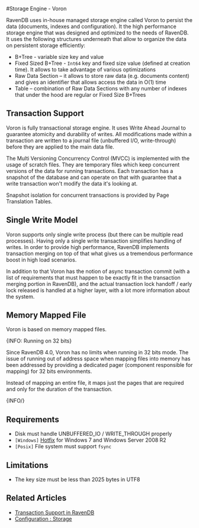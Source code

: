 ﻿#Storage Engine - Voron

RavenDB uses in-house managed storage engine called Voron to persist the data (documents, indexes and configuration). It the high performance storage engine
that was designed and optimized to the needs of RavenDB. It uses the following structures underneath that allow to organize the data on persistent storage efficiently:

- B+Tree - variable size key and value
- Fixed Sized B+Tree - `Int64` key and fixed size value (defined at creation time). It allows to take advantage of various optimizations
- Raw Data Section – it allows to store raw data (e.g. documents content) and gives an identifier that allows access the data in O(1) time
- Table – combination of Raw Data Sections with any number of indexes that under the hood are regular or Fixed Size B+Trees

## Transaction Support

Voron is fully transactional storage engine. It uses Write Ahead Journal to guarantee atomicity and durability of writes. All modifications made within a transaction
are written to a journal file (unbuffered I/O, write-through) before they are applied to the main data file.

The Multi Versioning Concurrency Control (MVCC) is implemented with the usage of scratch files. They are temporary files which keep concurrent versions of the data for running transactions.
Each transaction has a snapshot of the database and can operate on that with guarantee that a write transaction won't modify the data it's looking at.

Snapshot isolation for concurrent transactions is provided by Page Translation Tables.

## Single Write Model

Voron supports only single write process (but there can be multiple read processes). Having only a single write transaction simplifies handling of writes.
In order to provide high performance, RavenDB implements transaction merging on top of that what gives us a tremendous performance boost in high load scenarios.

In addition to that Voron has the notion of async transaction commit (with a list of requirements that must happen to be exactly fit in the transaction merging portion in RavenDB),
and the actual transaction lock handoff / early lock released is handled at a higher layer, with a lot more information about the system.

## Memory Mapped File

Voron is based on memory mapped files.

{INFO: Running on 32 bits}

Since RavenDB 4.0, Voron has no limits when running in 32 bits mode. The issue of running out of address space when mapping files into memory 
has been addressed by providing a dedicated pager (component responsible for mapping) for 32 bits environments.

Instead of mapping an entire file, it maps just the pages that are required and only for the duration of the transaction.

{INFO/}

## Requirements

- Disk must handle UNBUFFERED_IO / WRITE_THROUGH properly
- `[Windows]` [Hotfix](http://support.microsoft.com/kb/2731284) for Windows 7 and Windows Server 2008 R2
- `[Posix]` File system must support `fsync`

## Limitations

- The key size must be less than 2025 bytes in UTF8


## Related Articles

- [Transaction Support in RavenDB](../client-api/faq/transaction-support)
- [Configuration : Storage](../server/configuration/storage-configuration)


